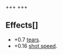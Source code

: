 +++
+++

Effects[]
---------


* +0.7 [tears](/wiki/Tears "Tears").
* +0.16 [shot speed](/wiki/Shot_speed "Shot speed").


